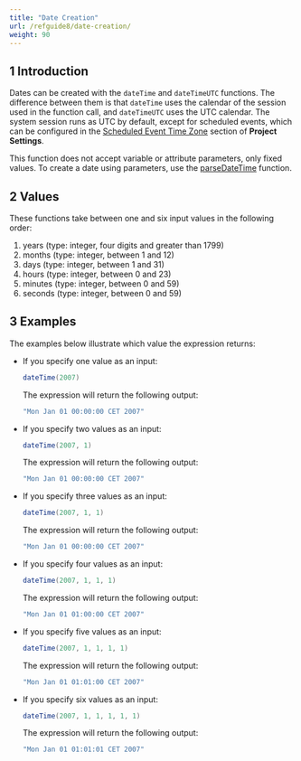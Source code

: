 ```yaml
---
title: "Date Creation"
url: /refguide8/date-creation/
weight: 90
---
```


## 1 Introduction

Dates can be created with the `dateTime` and `dateTimeUTC` functions. The difference between them is that `dateTime` uses the calendar of the session used in the function call, and `dateTimeUTC` uses the UTC calendar. The system session runs as UTC by default, except for scheduled events, which can be configured in the [Scheduled Event Time Zone](/refguide8/project-settings/#scheduled) section of **Project Settings**.

This function does not accept variable or attribute parameters, only fixed values. To create a date using parameters, use the [parseDateTime](/refguide8/parse-and-format-date-function-calls/#parsedatetime-utc) function.

## 2 Values

These functions take between one and six input values in the following order:

1. years (type: integer, four digits and greater than 1799)
2. months (type: integer, between 1 and 12)
3. days (type: integer, between 1 and 31)
4. hours (type: integer, between 0 and 23)
5. minutes (type: integer, between 0 and 59)
6. seconds (type: integer, between 0 and 59)

## 3 Examples

The examples below illustrate which value the expression returns:

* If you specify one value as an input: 

    ```java
    dateTime(2007)
    ```

    The expression will return the following output:

    ```java
    "Mon Jan 01 00:00:00 CET 2007"
    ```

* If you specify two values as an input: 

    ```java
    dateTime(2007, 1)
    ```

    The expression will return the following output:

    ```java
    "Mon Jan 01 00:00:00 CET 2007"
    ```

* If you specify three values as an input: 

    ```java
    dateTime(2007, 1, 1)
    ```

    The expression will return the following output:

    ```java
    "Mon Jan 01 00:00:00 CET 2007"
    ```

* If you specify four values as an input: 

    ```java
    dateTime(2007, 1, 1, 1)
    ```

    The expression will return the following output:

    ```java
    "Mon Jan 01 01:00:00 CET 2007"
    ```

* If you specify five values as an input: 

    ```java
    dateTime(2007, 1, 1, 1, 1)
    ```

    The expression will return the following output:

    ```java
    "Mon Jan 01 01:01:00 CET 2007"
    ```

* If you specify six values as an input: 

    ```java
    dateTime(2007, 1, 1, 1, 1, 1)
    ```

    The expression will return the following output:

    ```java
    "Mon Jan 01 01:01:01 CET 2007"
    ```
